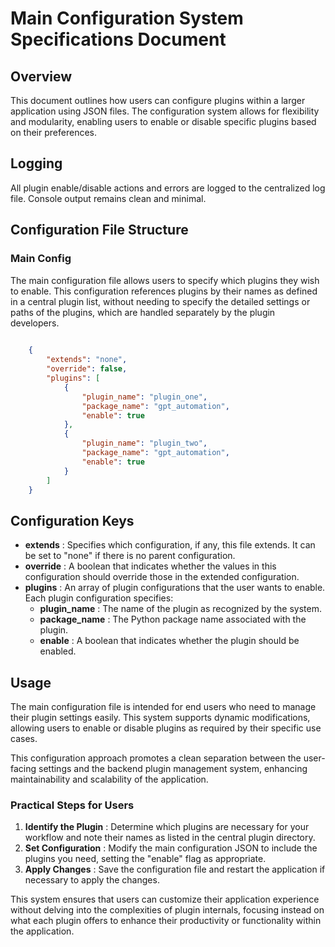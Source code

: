 # Main Configuration System Specifications Document

## Overview

This document outlines how users can configure plugins within a larger
application using JSON files. The configuration system allows for flexibility
and modularity, enabling users to enable or disable specific plugins based on
their preferences.

## Logging

All plugin enable/disable actions and errors are logged to the centralized log file. Console output remains clean and minimal.

## Configuration File Structure

### Main Config

The main configuration file allows users to specify which plugins they wish to
enable. This configuration references plugins by their names as defined in a
central plugin list, without needing to specify the detailed settings or paths
of the plugins, which are handled separately by the plugin developers.

    
    
```json
    
    {
        "extends": "none",
        "override": false,
        "plugins": [
            {
                "plugin_name": "plugin_one",
                "package_name": "gpt_automation",
                "enable": true
            },
            {
                "plugin_name": "plugin_two",
                "package_name": "gpt_automation",
                "enable": true
            }
        ]
    }
  ```  

## Configuration Keys

  * **extends** : Specifies which configuration, if any, this file extends. It can be set to "none" if there is no parent configuration.
  * **override** : A boolean that indicates whether the values in this configuration should override those in the extended configuration.
  * **plugins** : An array of plugin configurations that the user wants to enable. Each plugin configuration specifies:
    * **plugin_name** : The name of the plugin as recognized by the system.
    * **package_name** : The Python package name associated with the plugin.
    * **enable** : A boolean that indicates whether the plugin should be enabled.

## Usage

The main configuration file is intended for end users who need to manage their
plugin settings easily. This system supports dynamic modifications, allowing
users to enable or disable plugins as required by their specific use cases.

This configuration approach promotes a clean separation between the user-
facing settings and the backend plugin management system, enhancing
maintainability and scalability of the application.

### Practical Steps for Users

  1. **Identify the Plugin** : Determine which plugins are necessary for your workflow and note their names as listed in the central plugin directory.
  2. **Set Configuration** : Modify the main configuration JSON to include the plugins you need, setting the "enable" flag as appropriate.
  3. **Apply Changes** : Save the configuration file and restart the application if necessary to apply the changes.

This system ensures that users can customize their application experience
without delving into the complexities of plugin internals, focusing instead on
what each plugin offers to enhance their productivity or functionality within
the application.